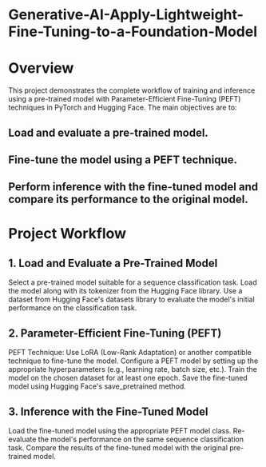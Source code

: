# Generative-AI-Apply-Lightweight-Fine-Tuning-to-a-Foundation-Model

# Overview
This project demonstrates the complete workflow of training and inference using a pre-trained model with Parameter-Efficient Fine-Tuning (PEFT) techniques in PyTorch and Hugging Face. The main objectives are to:

## Load and evaluate a pre-trained model.
## Fine-tune the model using a PEFT technique.
## Perform inference with the fine-tuned model and compare its performance to the original model.

# Project Workflow

## 1. Load and Evaluate a Pre-Trained Model
Select a pre-trained model suitable for a sequence classification task.
Load the model along with its tokenizer from the Hugging Face library.
Use a dataset from Hugging Face's datasets library to evaluate the model's initial performance on the classification task.

## 2. Parameter-Efficient Fine-Tuning (PEFT)
PEFT Technique: Use LoRA (Low-Rank Adaptation) or another compatible technique to fine-tune the model.
Configure a PEFT model by setting up the appropriate hyperparameters (e.g., learning rate, batch size, etc.).
Train the model on the chosen dataset for at least one epoch.
Save the fine-tuned model using Hugging Face's save_pretrained method.

## 3. Inference with the Fine-Tuned Model
Load the fine-tuned model using the appropriate PEFT model class.
Re-evaluate the model's performance on the same sequence classification task.
Compare the results of the fine-tuned model with the original pre-trained model.
